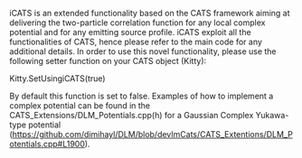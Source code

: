 iCATS is an extended functionality based on the CATS framework aiming at delivering the two-particle correlation function for any local complex potential and for any emitting source profile.
iCATS exploit all the functionalities of CATS, hence please refer to the main code for any additional details.
In order to use this novel functionality, please use the following setter function on your CATS object (Kitty):

Kitty.SetUsingiCATS(true)

By default this function is set to false.
Examples of how to implement a complex potential can be found in the CATS_Extensions/DLM_Potentials.cpp(h) for a Gaussian Complex Yukawa-type potential (https://github.com/dimihayl/DLM/blob/devImCats/CATS_Extentions/DLM_Potentials.cpp#L1900).
